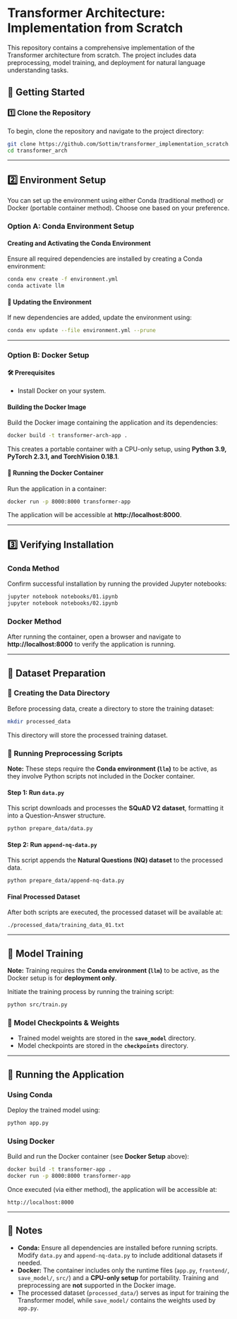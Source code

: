 # Transformer Architecture: Implementation from Scratch

This repository contains a comprehensive implementation of the Transformer architecture from scratch. The project includes data preprocessing, model training, and deployment for natural language understanding tasks.

## 📌 Getting Started

### 1️⃣ Clone the Repository
To begin, clone the repository and navigate to the project directory:

```bash
git clone https://github.com/Sottim/transformer_implementation_scratch.git
cd transformer_arch
```

---

## 2️⃣ Environment Setup

You can set up the environment using either Conda (traditional method) or Docker (portable container method). Choose one based on your preference.

### **Option A: Conda Environment Setup**
#### Creating and Activating the Conda Environment

Ensure all required dependencies are installed by creating a Conda environment:

```bash
conda env create -f environment.yml
conda activate llm
```

#### 🔄 Updating the Environment

If new dependencies are added, update the environment using:

```bash
conda env update --file environment.yml --prune
```

---

### **Option B: Docker Setup**

#### 🛠 Prerequisites
- Install Docker on your system.

#### Building the Docker Image
Build the Docker image containing the application and its dependencies:

```bash
docker build -t transformer-arch-app .
```

This creates a portable container with a CPU-only setup, using **Python 3.9, PyTorch 2.3.1, and TorchVision 0.18.1**.

#### 🚀 Running the Docker Container
Run the application in a container:

```bash
docker run -p 8000:8000 transformer-app
```

The application will be accessible at **http://localhost:8000**.

---

## 3️⃣ Verifying Installation

### **Conda Method**
Confirm successful installation by running the provided Jupyter notebooks:

```bash
jupyter notebook notebooks/01.ipynb
jupyter notebook notebooks/02.ipynb
```

### **Docker Method**
After running the container, open a browser and navigate to **http://localhost:8000** to verify the application is running.

---

## 📂 Dataset Preparation

### 🔹 Creating the Data Directory
Before processing data, create a directory to store the training dataset:

```bash
mkdir processed_data
```

This directory will store the processed training dataset.

### 🔹 Running Preprocessing Scripts

**Note:** These steps require the **Conda environment (`llm`)** to be active, as they involve Python scripts not included in the Docker container.

#### Step 1: Run `data.py`
This script downloads and processes the **SQuAD V2 dataset**, formatting it into a Question-Answer structure.

```bash
python prepare_data/data.py
```

#### Step 2: Run `append-nq-data.py`
This script appends the **Natural Questions (NQ) dataset** to the processed data.

```bash
python prepare_data/append-nq-data.py
```

#### Final Processed Dataset
After both scripts are executed, the processed dataset will be available at:

```
./processed_data/training_data_01.txt
```

---

## 🚀 Model Training

**Note:** Training requires the **Conda environment (`llm`)** to be active, as the Docker setup is for **deployment only**.

Initiate the training process by running the training script:

```bash
python src/train.py
```

### 💾 Model Checkpoints & Weights
- Trained model weights are stored in the **`save_model`** directory.
- Model checkpoints are stored in the **`checkpoints`** directory.

---

## 🎯 Running the Application

### **Using Conda**
Deploy the trained model using:

```bash
python app.py
```

### **Using Docker**
Build and run the Docker container (see **Docker Setup** above):

```bash
docker build -t transformer-app .
docker run -p 8000:8000 transformer-app
```

Once executed (via either method), the application will be accessible at:

```
http://localhost:8000
```

---

## 📌 Notes

- **Conda:** Ensure all dependencies are installed before running scripts. Modify `data.py` and `append-nq-data.py` to include additional datasets if needed.
- **Docker:** The container includes only the runtime files (`app.py`, `frontend/`, `save_model/`, `src/`) and a **CPU-only setup** for portability. Training and preprocessing are **not** supported in the Docker image.
- The processed dataset (`processed_data/`) serves as input for training the Transformer model, while `save_model/` contains the weights used by `app.py`.


